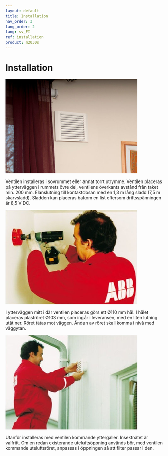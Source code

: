 ```yaml
---
layout: default
title: Installation
nav_order: 3
lang_order: 2
lang: sv_FI
ref: installation
product: m2030s
---
```


# Installation

![alt text](/assets/images/pic01a.jpg "Logo Title Text 1")

Ventilen installeras i sovrummet eller annat torrt utrymme. Ventilen placeras på ytterväggen i rummets övre del, ventilens överkants avstånd från taket min. 200 mm. Elanslutning till kontaktdosan med en 1,3 m lång sladd (7,5 m skarvsladd). Sladden kan placeras bakom en list eftersom driftsspänningen är 8,5 V DC.

![alt text](/assets/images/pic02a.jpg "Logo Title Text 1")

I ytterväggen mitt i där ventilen placeras görs ett Ø110 mm hål. I hålet placeras plaströret Ø103 mm, som ingår i leveransen, med en liten lutning utåt ner. Röret tätas mot väggen. Ändan av röret skall komma i nivå med väggytan.

![alt text](/assets/images/pic03a.jpg "Logo Title Text 1")

Utanför installeras med ventilen kommande yttergaller. Insektnätet är valfritt. Om en redan existerande uteluftsöppning används bör, med ventilen kommande uteluftsröret, anpassas i öppningen så att filter passar i den.
